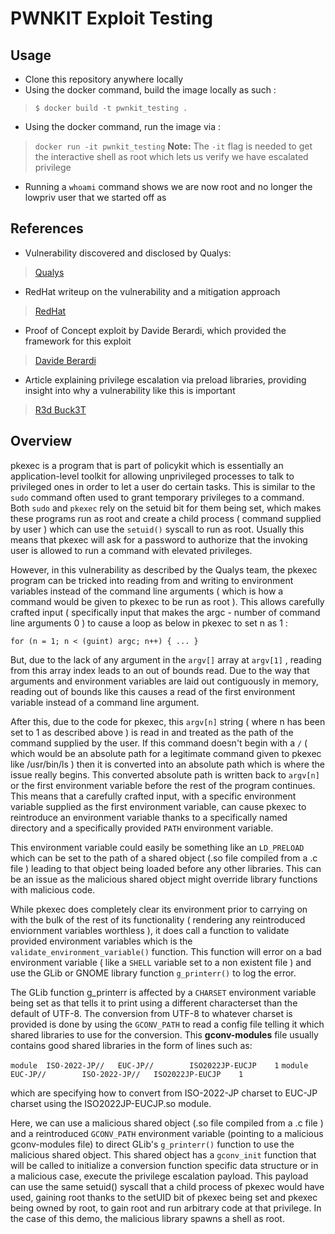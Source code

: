 PWNKIT Exploit Testing
======================

## Usage
* Clone this repository anywhere locally
* Using the docker command, build the image locally as such :
> `$ docker build -t pwnkit_testing .`
* Using the docker command, run the image via :
> `docker run -it pwnkit_testing`
> **Note:** The `-it` flag is needed to get the interactive shell as root which lets us verify we have escalated privilege
* Running a `whoami` command shows we are now root and no longer the lowpriv user that we started off as

## References

* Vulnerability discovered and disclosed by Qualys:
> [Qualys](https://www.qualys.com/2022/01/25/cve-2021-4034/pwnkit.txt)
* RedHat writeup on the vulnerability and a mitigation approach
> [RedHat](https://access.redhat.com/security/cve/CVE-2021-4034)
* Proof of Concept exploit by Davide Berardi, which provided the framework for this exploit
> [Davide Berardi](https://github.com/berdav/CVE-2021-4034)
* Article explaining privilege escalation via preload libraries, providing insight into why a vulnerability like this is important
> [R3d Buck3T](https://medium.com/r3d-buck3t/overwriting-preload-libraries-to-gain-root-linux-privesc-77c87b5f3bf8)

## Overview

pkexec is a program that is part of policykit which is essentially an application-level toolkit for allowing unprivileged processes to talk to privileged ones in order to let a user do certain tasks. This is similar to the `sudo` command often used to grant temporary privileges to a command. Both `sudo` and `pkexec` rely on the setuid bit for them being set, which makes these programs run as root and create a child process ( command supplied by user ) which can use the `setuid()` syscall to run as root. Usually this means that pkexec will ask for a password to authorize that the invoking user is allowed to run a command with elevated privileges.

However, in this vulnerability as described by the Qualys team, the pkexec program can be tricked into reading from and writing to environment variables instead of the command line arguments ( which is how a command would be given to pkexec to be run as root ). This allows carefully crafted input ( specifically input that makes the argc - number of command line arguments 0 ) to cause a loop as below in pkexec to set n as 1 :

` for (n = 1; n < (guint) argc; n++)
 {
 ...
 }
 `

But, due to the lack of any argument in the `argv[]` array at `argv[1]` , reading from this array index leads to an out of bounds read. Due to the way that arguments and environment variables are laid out contiguously in memory, reading out of bounds like this causes a read of the first environment variable instead of a command line argument.

After this, due to the code for pkexec, this `argv[n]` string ( where n has been set to 1 as described above ) is read in and treated as the path of the command supplied by the user. If this command doesn't begin with a `/` ( which would be an absolute path for a legitimate command given to pkexec like /usr/bin/ls ) then it is converted into an absolute path which is where the issue really begins. This converted absolute path is written back to `argv[n]` or the first environment variable before the rest of the program continues. This means that a carefully crafted input, with a specific environment variable supplied as the first environment variable, can cause pkexec to reintroduce an environment variable thanks to a specifically named directory and a specifically provided `PATH` environment variable.

This environment variable could easily be something like an `LD_PRELOAD` which can be set to the path of a shared object (.so file compiled from a .c file ) leading to that object being loaded before any other libraries. This can be an issue as the malicious shared object might override library functions with malicious code.

While pkexec does completely clear its environment prior to carrying on with the bulk of the rest of its functionality ( rendering any reintroduced enviornment variables worthless ), it does call a function to validate provided environment variables which is the `validate_environment_variable()` function. This function will error on a bad environment variable ( like a `SHELL` variable set to a non existent file ) and use the GLib or GNOME library function `g_printerr()` to log the error.

The GLib function g_printerr is affected by a `CHARSET` environment variable being set as that tells it to print using a different characterset than the default of UTF-8. The conversion from UTF-8 to whatever charset is provided is done by using the `GCONV_PATH` to read a config file telling it which shared libraries to use for the conversion. This **gconv-modules** file usually contains good shared libraries in the form of lines such as:

  `module  ISO-2022-JP//   EUC-JP//        ISO2022JP-EUCJP    1`
  `module  EUC-JP//        ISO-2022-JP//   ISO2022JP-EUCJP    1`
  
which are specifying how to convert from ISO-2022-JP charset to EUC-JP charset using the ISO2022JP-EUCJP.so module.

Here, we can use a malicious shared object (.so file compiled from a .c file ) and a reintroduced `GCONV_PATH` environment variable (pointing to a malicious gconv-modules file) to direct GLib's `g_printerr()` function to use the malicious shared object. This shared object has a `gconv_init` function that will be called to initialize a conversion function specific data structure or in a malicious case, execute the privilege escalation payload. This payload can use the same setuid() syscall that a child process of pkexec would have used, gaining root thanks to the setUID bit of pkexec being set and pkexec being owned by root, to gain root and run arbitrary code at that privilege. In the case of this demo, the malicious library spawns a shell as root.
